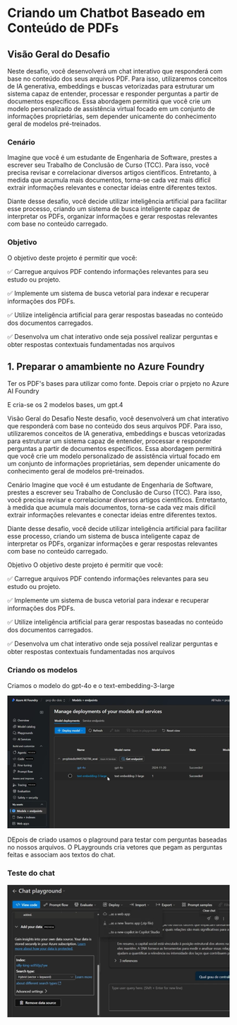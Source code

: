 # Criando um Chatbot Baseado em Conteúdo de PDFs

## Visão Geral do Desafio

Neste desafio, você desenvolverá um chat interativo que responderá com base no conteúdo dos seus arquivos PDF. Para isso, utilizaremos conceitos de IA generativa, embeddings e buscas vetorizadas para estruturar um sistema capaz de entender, processar e responder perguntas a partir de documentos específicos. Essa abordagem permitirá que você crie um modelo personalizado de assistência virtual focado em um conjunto de informações proprietárias, sem depender unicamente do conhecimento geral de modelos pré-treinados.

### Cenário
Imagine que você é um estudante de Engenharia de Software, prestes a escrever seu Trabalho de Conclusão de Curso (TCC). Para isso, você precisa revisar e correlacionar diversos artigos científicos. Entretanto, à medida que acumula mais documentos, torna-se cada vez mais difícil extrair informações relevantes e conectar ideias entre diferentes textos.

Diante desse desafio, você decide utilizar inteligência artificial para facilitar esse processo, criando um sistema de busca inteligente capaz de interpretar os PDFs, organizar informações e gerar respostas relevantes com base no conteúdo carregado.

### Objetivo
O objetivo deste projeto é permitir que você:

✅ Carregue arquivos PDF contendo informações relevantes para seu estudo ou projeto.

✅ Implemente um sistema de busca vetorial para indexar e recuperar informações dos PDFs.

✅ Utilize inteligência artificial para gerar respostas baseadas no conteúdo dos documentos carregados.

✅ Desenvolva um chat interativo onde seja possível realizar perguntas e obter respostas contextuais fundamentadas nos arquivos

## 1. Preparar o amambiente no Azure Foundry

Ter os PDF's bases para utilizar como fonte.
Depois criar o prpjeto no Azure AI Foundry

E cria-se os 2 modelos bases, um gpt.4

Visão Geral do Desafio
Neste desafio, você desenvolverá um chat interativo que responderá com base no conteúdo dos seus arquivos PDF. Para isso, utilizaremos conceitos de IA generativa, embeddings e buscas vetorizadas para estruturar um sistema capaz de entender, processar e responder perguntas a partir de documentos específicos. Essa abordagem permitirá que você crie um modelo personalizado de assistência virtual focado em um conjunto de informações proprietárias, sem depender unicamente do conhecimento geral de modelos pré-treinados.

Cenário
Imagine que você é um estudante de Engenharia de Software, prestes a escrever seu Trabalho de Conclusão de Curso (TCC). Para isso, você precisa revisar e correlacionar diversos artigos científicos. Entretanto, à medida que acumula mais documentos, torna-se cada vez mais difícil extrair informações relevantes e conectar ideias entre diferentes textos.

Diante desse desafio, você decide utilizar inteligência artificial para facilitar esse processo, criando um sistema de busca inteligente capaz de interpretar os PDFs, organizar informações e gerar respostas relevantes com base no conteúdo carregado.

Objetivo
O objetivo deste projeto é permitir que você:

✅ Carregue arquivos PDF contendo informações relevantes para seu estudo ou projeto.

✅ Implemente um sistema de busca vetorial para indexar e recuperar informações dos PDFs.

✅ Utilize inteligência artificial para gerar respostas baseadas no conteúdo dos documentos carregados.

✅ Desenvolva um chat interativo onde seja possível realizar perguntas e obter respostas contextuais fundamentadas nos arquivos

### Criando os modelos

Criamos o modelo do gpt-4o e o text-embedding-3-large

![alt text](image.png)

DEpois de criado usamos o plaground para testar com perguntas baseadas no nossos arquivos. O PLaygrounds cria vetores que pegam as perguntas feitas e associam aos textos do chat.

### Teste do chat

![alt text](image-1.png)



